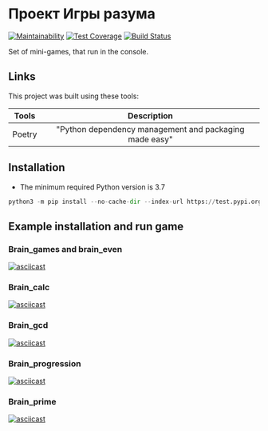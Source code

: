 # Проект Игры разума

[![Maintainability](https://api.codeclimate.com/v1/badges/11220102c2c989940ba3/maintainability)](https://codeclimate.com/github/TimBerk/python-project-lvl1/maintainability) [![Test Coverage](https://api.codeclimate.com/v1/badges/11220102c2c989940ba3/test_coverage)](https://codeclimate.com/github/TimBerk/python-project-lvl1/test_coverage) [![Build Status](https://travis-ci.org/TimBerk/python-project-lvl1.svg?branch=master)](https://travis-ci.org/TimBerk/python-project-lvl1)

Set of mini-games, that run in the console.

## Links

This project was built using these tools:

| Tools   |  Description  |
|---------|:-------------:|
| Poetry  | "Python dependency management and packaging made easy" |

## Installation

* The minimum required Python version is 3.7

```python
python3 -m pip install --no-cache-dir --index-url https://test.pypi.org/simple --extra-index-url https://pypi.org/simple timberk-brain-games
```

## Example installation and run game

### Brain_games and brain_even

[![asciicast](https://asciinema.org/a/teppRHSNBIWLip64fV3mFC5RX.svg)](https://asciinema.org/a/teppRHSNBIWLip64fV3mFC5RX)

### Brain_calc

[![asciicast](https://asciinema.org/a/TuBcJwJ0N0oeGSHwHT9UwcoX3.svg)](https://asciinema.org/a/TuBcJwJ0N0oeGSHwHT9UwcoX3)

### Brain_gcd

[![asciicast](https://asciinema.org/a/aYV738ryU9fDXSAcbB7fEiP3t.svg)](https://asciinema.org/a/aYV738ryU9fDXSAcbB7fEiP3t)

### Brain_progression

[![asciicast](https://asciinema.org/a/cgCBSYH0W3Plk7JqzPr8VDDIh.svg)](https://asciinema.org/a/cgCBSYH0W3Plk7JqzPr8VDDIh)

### Brain_prime

[![asciicast](https://asciinema.org/a/UZbjR8zW6aTPZ2f2awb1hBSP3.svg)](https://asciinema.org/a/UZbjR8zW6aTPZ2f2awb1hBSP3)
